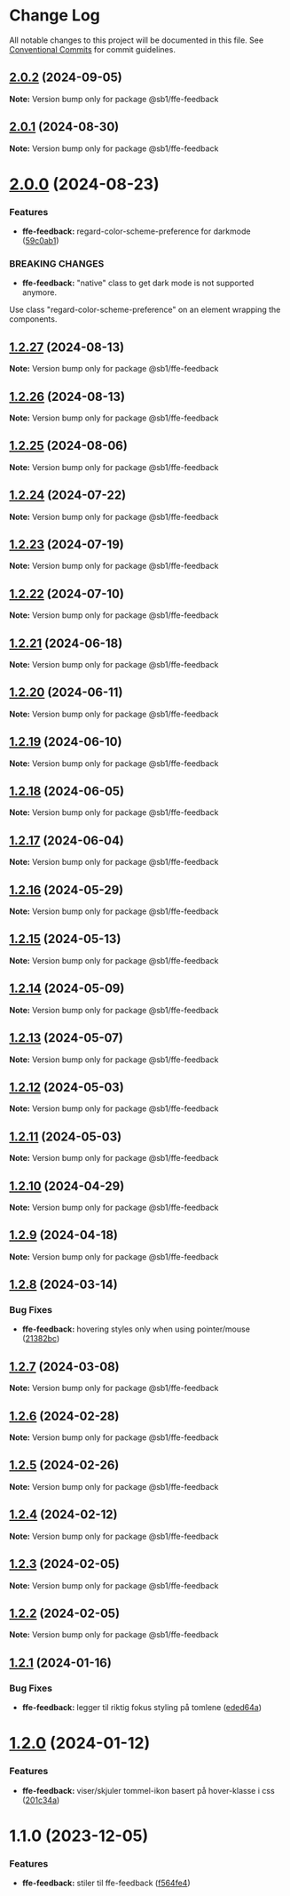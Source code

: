 # Change Log

All notable changes to this project will be documented in this file.
See [Conventional Commits](https://conventionalcommits.org) for commit guidelines.

## [2.0.2](https://github.com/SpareBank1/designsystem/compare/@sb1/ffe-feedback@2.0.1...@sb1/ffe-feedback@2.0.2) (2024-09-05)

**Note:** Version bump only for package @sb1/ffe-feedback





## [2.0.1](https://github.com/SpareBank1/designsystem/compare/@sb1/ffe-feedback@2.0.0...@sb1/ffe-feedback@2.0.1) (2024-08-30)

**Note:** Version bump only for package @sb1/ffe-feedback





# [2.0.0](https://github.com/SpareBank1/designsystem/compare/@sb1/ffe-feedback@1.2.27...@sb1/ffe-feedback@2.0.0) (2024-08-23)


### Features

* **ffe-feedback:** regard-color-scheme-preference for darkmode ([59c0ab1](https://github.com/SpareBank1/designsystem/commit/59c0ab1e425c5f8ae3dae0649d5c5b9e374d0182))


### BREAKING CHANGES

* **ffe-feedback:** "native" class to get dark mode
is not supported anymore.

Use class "regard-color-scheme-preference" on an
element wrapping the components.





## [1.2.27](https://github.com/SpareBank1/designsystem/compare/@sb1/ffe-feedback@1.2.26...@sb1/ffe-feedback@1.2.27) (2024-08-13)

**Note:** Version bump only for package @sb1/ffe-feedback





## [1.2.26](https://github.com/SpareBank1/designsystem/compare/@sb1/ffe-feedback@1.2.25...@sb1/ffe-feedback@1.2.26) (2024-08-13)

**Note:** Version bump only for package @sb1/ffe-feedback





## [1.2.25](https://github.com/SpareBank1/designsystem/compare/@sb1/ffe-feedback@1.2.24...@sb1/ffe-feedback@1.2.25) (2024-08-06)

**Note:** Version bump only for package @sb1/ffe-feedback





## [1.2.24](https://github.com/SpareBank1/designsystem/compare/@sb1/ffe-feedback@1.2.23...@sb1/ffe-feedback@1.2.24) (2024-07-22)

**Note:** Version bump only for package @sb1/ffe-feedback





## [1.2.23](https://github.com/SpareBank1/designsystem/compare/@sb1/ffe-feedback@1.2.22...@sb1/ffe-feedback@1.2.23) (2024-07-19)

**Note:** Version bump only for package @sb1/ffe-feedback





## [1.2.22](https://github.com/SpareBank1/designsystem/compare/@sb1/ffe-feedback@1.2.21...@sb1/ffe-feedback@1.2.22) (2024-07-10)

**Note:** Version bump only for package @sb1/ffe-feedback





## [1.2.21](https://github.com/SpareBank1/designsystem/compare/@sb1/ffe-feedback@1.2.20...@sb1/ffe-feedback@1.2.21) (2024-06-18)

**Note:** Version bump only for package @sb1/ffe-feedback





## [1.2.20](https://github.com/SpareBank1/designsystem/compare/@sb1/ffe-feedback@1.2.19...@sb1/ffe-feedback@1.2.20) (2024-06-11)

**Note:** Version bump only for package @sb1/ffe-feedback





## [1.2.19](https://github.com/SpareBank1/designsystem/compare/@sb1/ffe-feedback@1.2.18...@sb1/ffe-feedback@1.2.19) (2024-06-10)

**Note:** Version bump only for package @sb1/ffe-feedback





## [1.2.18](https://github.com/SpareBank1/designsystem/compare/@sb1/ffe-feedback@1.2.17...@sb1/ffe-feedback@1.2.18) (2024-06-05)

**Note:** Version bump only for package @sb1/ffe-feedback





## [1.2.17](https://github.com/SpareBank1/designsystem/compare/@sb1/ffe-feedback@1.2.16...@sb1/ffe-feedback@1.2.17) (2024-06-04)

**Note:** Version bump only for package @sb1/ffe-feedback

## [1.2.16](https://github.com/SpareBank1/designsystem/compare/@sb1/ffe-feedback@1.2.15...@sb1/ffe-feedback@1.2.16) (2024-05-29)

**Note:** Version bump only for package @sb1/ffe-feedback

## [1.2.15](https://github.com/SpareBank1/designsystem/compare/@sb1/ffe-feedback@1.2.14...@sb1/ffe-feedback@1.2.15) (2024-05-13)

**Note:** Version bump only for package @sb1/ffe-feedback

## [1.2.14](https://github.com/SpareBank1/designsystem/compare/@sb1/ffe-feedback@1.2.13...@sb1/ffe-feedback@1.2.14) (2024-05-09)

**Note:** Version bump only for package @sb1/ffe-feedback

## [1.2.13](https://github.com/SpareBank1/designsystem/compare/@sb1/ffe-feedback@1.2.12...@sb1/ffe-feedback@1.2.13) (2024-05-07)

**Note:** Version bump only for package @sb1/ffe-feedback

## [1.2.12](https://github.com/SpareBank1/designsystem/compare/@sb1/ffe-feedback@1.2.11...@sb1/ffe-feedback@1.2.12) (2024-05-03)

**Note:** Version bump only for package @sb1/ffe-feedback

## [1.2.11](https://github.com/SpareBank1/designsystem/compare/@sb1/ffe-feedback@1.2.10...@sb1/ffe-feedback@1.2.11) (2024-05-03)

**Note:** Version bump only for package @sb1/ffe-feedback

## [1.2.10](https://github.com/SpareBank1/designsystem/compare/@sb1/ffe-feedback@1.2.9...@sb1/ffe-feedback@1.2.10) (2024-04-29)

**Note:** Version bump only for package @sb1/ffe-feedback

## [1.2.9](https://github.com/SpareBank1/designsystem/compare/@sb1/ffe-feedback@1.2.8...@sb1/ffe-feedback@1.2.9) (2024-04-18)

**Note:** Version bump only for package @sb1/ffe-feedback

## [1.2.8](https://github.com/SpareBank1/designsystem/compare/@sb1/ffe-feedback@1.2.7...@sb1/ffe-feedback@1.2.8) (2024-03-14)

### Bug Fixes

-   **ffe-feedback:** hovering styles only when using pointer/mouse ([21382bc](https://github.com/SpareBank1/designsystem/commit/21382bcb55fc07255b564408a25d20d942fe9449))

## [1.2.7](https://github.com/SpareBank1/designsystem/compare/@sb1/ffe-feedback@1.2.6...@sb1/ffe-feedback@1.2.7) (2024-03-08)

**Note:** Version bump only for package @sb1/ffe-feedback

## [1.2.6](https://github.com/SpareBank1/designsystem/compare/@sb1/ffe-feedback@1.2.5...@sb1/ffe-feedback@1.2.6) (2024-02-28)

**Note:** Version bump only for package @sb1/ffe-feedback

## [1.2.5](https://github.com/SpareBank1/designsystem/compare/@sb1/ffe-feedback@1.2.4...@sb1/ffe-feedback@1.2.5) (2024-02-26)

**Note:** Version bump only for package @sb1/ffe-feedback

## [1.2.4](https://github.com/SpareBank1/designsystem/compare/@sb1/ffe-feedback@1.2.3...@sb1/ffe-feedback@1.2.4) (2024-02-12)

**Note:** Version bump only for package @sb1/ffe-feedback

## [1.2.3](https://github.com/SpareBank1/designsystem/compare/@sb1/ffe-feedback@1.2.2...@sb1/ffe-feedback@1.2.3) (2024-02-05)

**Note:** Version bump only for package @sb1/ffe-feedback

## [1.2.2](https://github.com/SpareBank1/designsystem/compare/@sb1/ffe-feedback@1.2.1...@sb1/ffe-feedback@1.2.2) (2024-02-05)

**Note:** Version bump only for package @sb1/ffe-feedback

## [1.2.1](https://github.com/SpareBank1/designsystem/compare/@sb1/ffe-feedback@1.2.0...@sb1/ffe-feedback@1.2.1) (2024-01-16)

### Bug Fixes

-   **ffe-feedback:** legger til riktig fokus styling på tomlene ([eded64a](https://github.com/SpareBank1/designsystem/commit/eded64a5753c50535e862f368d759ae6e0fa312a))

# [1.2.0](https://github.com/SpareBank1/designsystem/compare/@sb1/ffe-feedback@1.1.0...@sb1/ffe-feedback@1.2.0) (2024-01-12)

### Features

-   **ffe-feedback:** viser/skjuler tommel-ikon basert på hover-klasse i css ([201c34a](https://github.com/SpareBank1/designsystem/commit/201c34a769f8e0fb7663e6e4103a38475a3b6248))

# 1.1.0 (2023-12-05)

### Features

-   **ffe-feedback:** stiler til ffe-feedback ([f564fe4](https://github.com/SpareBank1/designsystem/commit/f564fe447f0eb80572669d5765e78e02ea756f7f))

